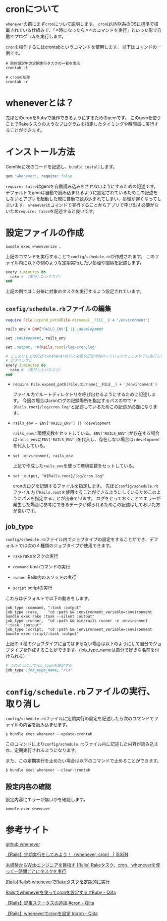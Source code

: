 # cronについて

`whenever`の前にまず`cron`について説明します。
`cron`はUNIX系のOSに標準で搭載されている仕組みで、「⚪︎時になったら⚪︎⚪︎のコマンドを実行」といった形で自動でプログラムを実行します。

`cron`を操作するにはcrontabというコマンドを使用します。
以下はコマンドの一例です。
```
# 現在設定中の定期実行タスクの一覧を表示
crontab -l

# cronの削除
crontab -r
```


# wheneverとは？

先ほどのcronをRubyで操作できるようにするためのgemです。
このgemを使うことでRakeタスクのようなプログラムを指定したタイミングや時間毎に実行することができます。


# インストール方法

Gemfileに次のコードを記述し、`bundle install`します。

```ruby
gem 'whenever', require: false
```

`require: false`はgemを自動読み込みをさせないようにするための記述です。
デフォルトでgemは自動で読み込まれるように設定されているためこの記述をしないとアプリを起動した際に自動で読み込まれてしまい、処理が遅くなってしまいます。
`whenever`はコマンドで実行することからアプリで呼び出す必要がないため`require: false`を記述すると良いです。


# 設定ファイルの作成

```
bundle exec wheneverize .
```

上記のコマンドを実行することで`config/schedule.rb`が作成されます。
このファイル内に以下の例のような定期実行したい処理や間隔を記述します。

```ruby
every 3.minutes do
  rake # （実行したいタスク）
end
```

上記の例では１分毎に対象のタスクを実行するよう設定されています。


## `config/schedule.rb`ファイルの編集

```ruby
require File.expand_path(File.dirname(__FILE__) + '/environment')

rails_env = ENV['RAILS_ENV'] || :development

set :environment, rails_env

set :output, "#{Rails.root}/log/cron.log"

# ここよりも上の記述でwhenever実行に必要な記述は終わっているのでここより下に実行したいタスクに関する情報を記述する。
# 以下サンプル
every 3.minutes do
  rake # （実行したいタスク）
end
```

- `require File.expand_path(File.dirname(__FILE__) + '/environment')`

  ファイル内でルートディレクトリを呼び出せるようにするために記述します。
  今回の場合はcronログの記録場所を指定するパスの中で`"#{Rails.root}/log/cron.log"`と記述しているためこの記述が必要になります。

- `rails_env = ENV['RAILS_ENV'] || :development`

  `rails_env`に環境変数をセットしている。`ENV['RAILS_ENV']`が存在する場合は`rails_env`に`ENV['RAILS_ENV']`を代入し、存在しない場合は`:development`を代入している。

- `set :environment, rails_env`

  上記で作成した`rails_env`を使って環境変数をセットしている。


- `set :output, "#{Rails.root}/log/cron.log"`

  cronのログを記録するファイルを指定します。
  先ほど`config/schedule.rb`ファイル内で`Rails.root`を使用することができるようにしているためこのようにパスを指定することが出来ています。
  ログをとっておくことでエラーが発生した場合に参考にできるデータが得られるためこの記述はしておいた方が良いです。


## job_type

`config/schedule.rb`ファイル内でジョブタイプの設定をすることができ、デフォルトでは次の４種類のジョブタイプが使用できます。

- `rake`
  rakeタスクの実行

- `command`
  bashコマンドの実行
  
- `runner`
  Rails内のメソッドの実行

- `script`
  scriptの実行

これらはデフォルトで以下の動きをします。

```
job_type :command, ":task :output"
job_type :rake,    "cd :path && :environment_variable=:environment bundle exec rake :task --silent :output"
job_type :runner,  "cd :path && bin/rails runner -e :environment ':task' :output"
job_type :script,  "cd :path && :environment_variable=:environment bundle exec script/:task :output"
```

上記の４種のジョブタイプに当てはまらない場合は以下のようにして自分でジョブタイプを作成することができます。(job_type_nameは自分で好きな名前を付けられる）

```ruby
# このようにしてjob_typeを設定する
job_type :job_type_name, "パス"
```


# `config/schedule.rb`ファイルの実行、取り消し

`config/schedule.rb`ファイルに定期実行の設定を記述したら次のコマンドでファイルの内容を読み込ませます。

```
$ bundle exec whenever --update-crontab
```

このコマンドにより`config/schedule.rb`ファイル内に記述した内容が読み込まれ、定期実行されるようになります。

また、この定期実行を止めたい場合は以下のコマンドで止めることができます。

```
$ bundle exec whenever --clear-crontab
```

## 設定内容の確認

設定内容にエラーが無いかを確認します。
```
bundle exec whenever
```


# 参考サイト

[github whenever](https://github.com/javan/whenever)

[【Rails】定期実行をしてみよう！（whenever, cron） | ISSEN](https://blog.to-ko-s.com/rails-periodic-execution/)

[未経験からWebエンジニアを目指す [Rails] Rakeタスク、cron、wheneverを使って一時間ごとにタスクを実行](https://osamudaira.com/358/)

[[Rails]Rails5 wheneverでRakeタスクを定期的に実行](https://zenn.dev/yusuke_docha/articles/2d2cfd1030f6ac)

[Railsでwheneverを使ってcronを設定する #Ruby - Qiita](https://qiita.com/Esfahan/items/e7a924f7078faf3294f2)

[【Rails】記事ステータスの追加 #cron - Qiita](https://qiita.com/mmaumtjgj/items/e78747267c28563d6b78)

[【Rails】wheneverでcronを設定 #cron - Qiita](https://qiita.com/mmaumtjgj/items/19e866f31541abb6c614)
